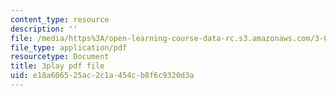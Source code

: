 ```yaml
---
content_type: resource
description: ''
file: /media/https%3A/open-learning-course-data-rc.s3.amazonaws.com/3-091sc-introduction-to-solid-state-chemistry-fall-2010/e18a606525ac2c1a454cb8f6c9320d3a_vPQ9a_xIqRg.pdf
file_type: application/pdf
resourcetype: Document
title: 3play pdf file
uid: e18a6065-25ac-2c1a-454c-b8f6c9320d3a
---
```

